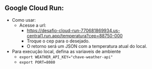 ## Google Cloud Run:
    
* Como usar:
  * Acesse a url:
    * https://desafio-cloud-run-770681869934.us-central1.run.app/temperatura?cep=88750-000
    * Troque o cep para o desejado.
    * O retorno será um JSON com a temperatura atual do local.
* Para execução local, defina as variaveis de ambiente
  * `export WEATHER_API_KEY="chave-weather-api"`
  * `export PORT=8080`